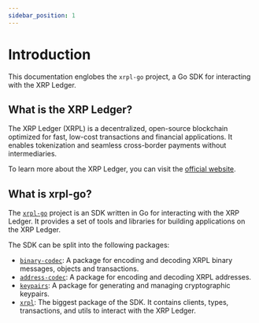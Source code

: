 ```yaml
---
sidebar_position: 1
---
```


# Introduction

This documentation englobes the `xrpl-go` project, a Go SDK for interacting with the XRP Ledger.

## What is the XRP Ledger?

The XRP Ledger (XRPL) is a decentralized, open-source blockchain optimized for fast, low-cost transactions and financial applications. It enables tokenization and seamless cross-border payments without intermediaries.

To learn more about the XRP Ledger, you can visit the [official website](https://xrpl.org/).

## What is xrpl-go?

The [`xrpl-go`](https://github.com/Peersyst/xrpl-go) project is an SDK written in Go for interacting with the XRP Ledger. It provides a set of tools and libraries for building applications on the XRP Ledger.

The SDK can be split into the following packages:

- [`binary-codec`](packages/binary-codec.md): A package for encoding and decoding XRPL binary messages, objects and transactions.
- [`address-codec`](packages/address-codec.md): A package for encoding and decoding XRPL addresses.
- [`keypairs`](packages/keypairs.md): A package for generating and managing cryptographic keypairs.
- [`xrpl`](packages/xrpl.md): The biggest package of the SDK. It contains clients, types, transactions, and utils to interact with the XRP Ledger.
